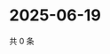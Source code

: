 # 2025-06-19

共 0 条

<!-- BEGIN ZHIHUQUESTIONS -->
<!-- 最后更新时间 Thu Jun 19 2025 19:10:44 GMT+0800 (China Standard Time) -->

<!-- END ZHIHUQUESTIONS -->

